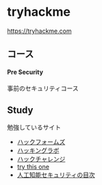 # tryhackme

https://tryhackme.com

## コース

#### Pre Security
事前のセキュリティコース

## Study

勉強しているサイト

- [ハックフォームズ](https://hackforums.net/)
- [ハッキングラボ](https://www.hacking-lab.com/index.html)
- [ハックチャレンジ](http://www.hackchallenge.net/knowledgebase.php)
- [try this one](http://www.trythis0ne.com/index.php?page=home)
- [人工知能セキュリティの目次](https://cps-vo.org/node/23507)
